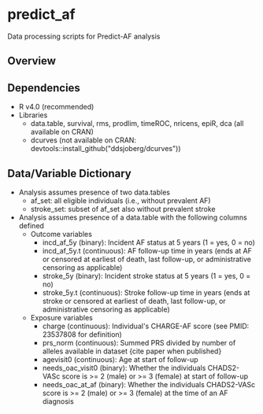 # predict_af
Data processing scripts for Predict-AF analysis

## Overview


## Dependencies
- R v4.0 (recommended)
- Libraries
  - data.table, survival, rms, prodlim, timeROC, nricens, epiR, dca (all available on CRAN)
  - dcurves (not available on CRAN: devtools::install_github("ddsjoberg/dcurves"))

## Data/Variable Dictionary
- Analysis assumes presence of two data.tables
  - af_set: all eligible individuals (i.e., without prevalent AF)
  - stroke_set: subset of af_set also without prevalent stroke
- Analysis assumes presence of a data.table with the following columns defined
  - Outcome variables
    - incd_af_5y (binary): Incident AF status at 5 years (1 = yes, 0 = no)
    - incd_af_5y.t (continuous): AF follow-up time in years (ends at AF or censored at earliest of death, last follow-up, or administrative censoring as applicable)
    - stroke_5y (binary): Incident stroke status at 5 years (1 = yes, 0 = no)
    - stroke_5y.t (continuous): Stroke follow-up time in years (ends at stroke or censored at earliest of death, last follow-up, or administrative censoring as applicable)
  - Exposure variables
    - charge (continuous): Individual's CHARGE-AF score (see PMID: 23537808 for definition)
    - prs_norm (continuous): Summed PRS divided by number of alleles available in dataset {cite paper when published}
    - agevisit0 (continuous): Age at start of follow-up
    - needs_oac_visit0 (binary): Whether the individuals CHADS2-VASc score is >= 2 (male) or >= 3 (female) at start of follow-up
    - needs_oac_at_af (binary): Whether the individuals CHADS2-VASc score is >= 2 (male) or >= 3 (female) at the time of an AF diagnosis

